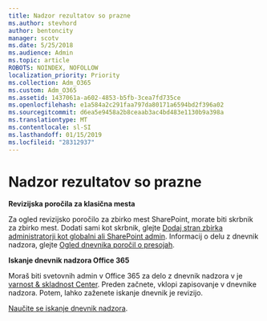 ```yaml
---
title: Nadzor rezultatov so prazne
ms.author: stevhord
author: bentoncity
manager: scotv
ms.date: 5/25/2018
ms.audience: Admin
ms.topic: article
ROBOTS: NOINDEX, NOFOLLOW
localization_priority: Priority
ms.collection: Adm_O365
ms.custom: Adm_O365
ms.assetid: 1437061a-a602-4853-b5fb-3cea7fd735ce
ms.openlocfilehash: e1a584a2c291faa797da80171a6594bd2f396a02
ms.sourcegitcommit: d6ea5e9458a2b8ceaab3ac4bd483e1130b9a398a
ms.translationtype: MT
ms.contentlocale: sl-SI
ms.lasthandoff: 01/15/2019
ms.locfileid: "28312937"
---
```

# <a name="auditing-results-are-blank"></a>Nadzor rezultatov so prazne

 **Revizijska poročila za klasična mesta**
  
Za ogled revizijsko poročilo za zbirko mest SharePoint, morate biti skrbnik za zbirko mest. Dodati sami kot skrbnik, glejte [Dodaj stran zbirka administratorji kot globalni ali SharePoint admin](https://go.microsoft.com/fwlink/?linkid=869390). Informacij o delu z dnevnik nadzora, glejte [Ogled dnevnika poročil o presojah](https://go.microsoft.com/fwlink/?linkid=395237). 
  
 **Iskanje dnevnik nadzora Office 365**
  
Moraš biti svetovnih admin v Office 365 za delo z dnevnik nadzora v je [varnost &amp; skladnost Center](https://protection.office.com). Preden začnete, vklopi zapisovanje v dnevnike nadzora. Potem, lahko zaženete iskanje dnevnik je revizijo. 
  
[Naučite se iskanje dnevnik nadzora](https://go.microsoft.com/fwlink/?linkid=708432).
  


